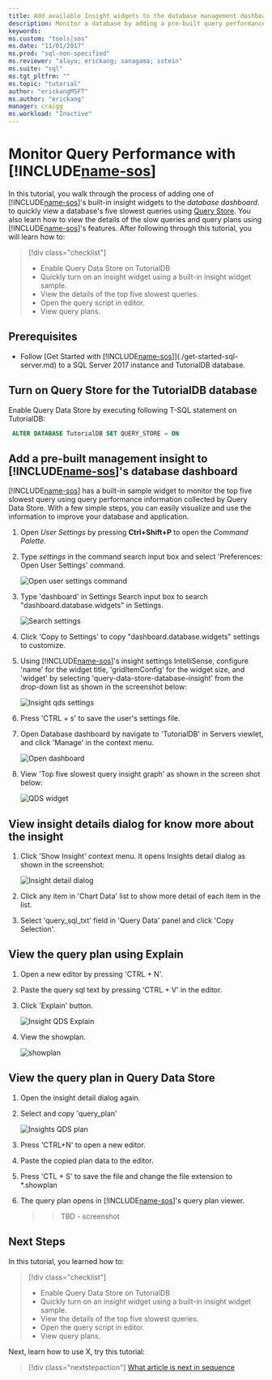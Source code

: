 ```yaml
---
title: Add available Insight widgets to the database management dashboard | Microsoft Docs
description: Monitor a database by adding a pre-built query performance widget to the database management dashboard.
keywords: 
ms.custom: "tools|sos"
ms.date: "11/01/2017"
ms.prod: "sql-non-specified"
ms.reviewer: "alayu; erickang; sanagama; sstein"
ms.suite: "sql"
ms.tgt_pltfrm: ""
ms.topic: "tutorial"
author: "erickangMSFT"
ms.author: "erickang"
manager: craigg
ms.workload: "Inactive"
---
```


# Monitor Query Performance with [!INCLUDE[name-sos](../includes/name-sos-short.md)]
In this tutorial, you walk through the process of adding one of [!INCLUDE[name-sos](../includes/name-sos-short.md)]'s built-in insight widgets to the *database dashboard*.  to quickly view a database's five slowest queries using [Query Store](../relational-databases/performance/monitoring-performance-by-using-the-query-store.md). You also learn how to view the details of the slow queries and query plans using [!INCLUDE[name-sos](../includes/name-sos-short.md)]'s features. After following through this tutorial, you will learn how to:

> [!div class="checklist"]
> * Enable Query Data Store on TutorialDB
> * Quickly turn on an insight widget using a built-in insight widget sample.
> * View the details of the top five slowest queries.
> * Open the query script in editor.
> * View query plans.


## Prerequisites
* Follow [Get Started with [!INCLUDE[name-sos](../includes/name-sos-short.md)]](./get-started-sql-server.md) to a SQL Server 2017 instance and TutorialDB database.



## Turn on Query Store for the TutorialDB database

Enable Query Data Store by executing following T-SQL statement on TutorialDB:

   ```sql
    ALTER DATABASE TutorialDB SET QUERY_STORE = ON
   ```

## Add a pre-built management insight to [!INCLUDE[name-sos](../includes/name-sos-short.md)]'s database dashboard
[!INCLUDE[name-sos](../includes/name-sos-short.md)] has a built-in sample widget to monitor the top five slowest query using query performance information collected by Query Data Store. With a few simple steps, you can easily visualize and use the information to improve your database and application.

1. Open *User Settings* by pressing **Ctrl+Shift+P** to open the *Command Palette*.
2. Type *settings* in the command search input box and select 'Preferences: Open User Settings' command.

   ![Open user settings command](./media/tutorial-sql-server/open-user-settings.png)

2. Type 'dashboard' in Settings Search input box to search "dashboard.database.widgets" in Settings.

   ![Search settings](./media/tutorial-sql-server/search-settings.png)

3. Click 'Copy to Settings' to copy "dashboard.database.widgets" settings to customize.

4. Using [!INCLUDE[name-sos](../includes/name-sos-short.md)]'s insight settings IntelliSense, configure 'name' for the widget title, 'gridItemConfig' for the widget size, and 'widget' by selecting 'query-data-store-database-insight' from the drop-down list as shown in the screenshot below:

   ![Insight qds settings](./media/tutorial-sql-server/insight-qds-settings.png)

5. Press 'CTRL + s' to save the user's settings file.

6. Open Database dashboard by navigate to 'TutorialDB' in Servers viewlet, and click 'Manage' in the context menu.

   ![Open dashboard](./media/tutorial-sql-server/insight-open-dashboard.png)

7. View 'Top five slowest query insight graph' as shown in the screen shot below: 

   ![QDS widget](./media/tutorial-sql-server/insight-qds-result.png)


## View insight details dialog for know more about the insight

1. Click 'Show Insight' context menu. It opens Insights detail dialog as shown in the screenshot:

   ![Insight detail dialog](./media/tutorial-sql-server/insight-details-dialog.png)

2. Click any item in 'Chart Data' list to show more detail of each item in the list.

3. Select 'query_sql_txt' field in 'Query Data' panel and click 'Copy Selection'.

## View the query plan using Explain

1. Open a new editor by pressing 'CTRL + N'.

2. Paste the query sql text by pressing 'CTRL + V' in the editor.

3. Click 'Explain' button.

   ![Insight QDS Explain](./media/tutorial-sql-server/insight-qds-explain.png)

4. View the showplan.

   ![showplan](./media/tutorial-sql-server/showplan.png)

## View the query plan in Query Data Store

1. Open the insight detail dialog again.

2. Select and copy 'query_plan'

   ![Insights QDS plan](./media/tutorial-sql-server/insight-qds-plan.png)

3. Press 'CTRL+N' to open a new editor.

4. Paste the copied plan data to the editor.

5. Press 'CTL + S' to save the file and change the file extension to *.showplan

6. The query plan opens in [!INCLUDE[name-sos](../includes/name-sos-short.md)]'s query plan viewer.

   >> TBD - screenshot

## Next Steps
In this tutorial, you learned how to:
> [!div class="checklist"]
> * Enable Query Data Store on TutorialDB
> * Quickly turn on an insight widget using a built-in insight widget sample.
> * View the details of the top five slowest queries.
> * Open the query script in editor.
> * View query plans.

Next, learn how to use X, try this tutorial: 
> [!div class="nextstepaction"]
> [What article is next in sequence](tutorial-monitoring-sql-server.md)